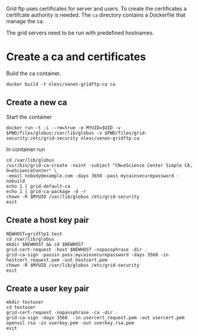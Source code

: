 

Grid ftp uses certificates for server and users.
To create the certificates a certifcate authority is needed.
The `ca` directory contains a Dockerfile that manage the ca.

The grid servers need to be run with predefined hostnames.

# Create a ca and certificates

Build the ca container.

```
docker build -t nlesc/xenon-gridftp-ca ca
```

## Create a new ca

Start the container

```
docker run -t -i --rm=true -e MYUID=$UID -v $PWD/files/globus:/var/lib/globus -v $PWD/files/grid-security:/etc/grid-security nlesc/xenon-gridftp-ca
```

In container run

```
cd /var/lib/globus
/usr/bin/grid-ca-create -noint -subject "CN=eScience Center Simple CA, O=eScienceCenter" \
-email nobody@example.com -days 3650 -pass mycainsecurepassword -nobuild
echo 1 | grid-default-ca
echo 1 | grid-ca-package -d -r
chown -R $MYUID /var/lib/globus /etc/grid-security
exit
```
## Create a host key pair

```
NEWHOST=gridftp1.test
cd /var/lib/globus
mkdir $NEWHOST && cd $NEWHOST
grid-cert-request -host $NEWHOST -nopassphrase -dir .
grid-ca-sign -passin pass:mycainsecurepassword -days 3560 -in hostcert_request.pem -out hostcert.pem
chown -R $MYUID /var/lib/globus /etc/grid-security
exit
```

## Create a user key pair

```
mkdir testuser
cd testuser
grid-cert-request -nopassphrase -ca -dir .
grid-ca-sign -days 3560  -in usercert_request.pem -out usercert.pem
openssl rsa -in userkey.pem -out userkey.rsa.pem
exit
```
